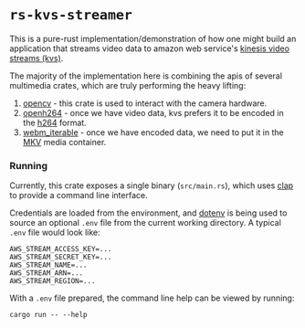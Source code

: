 # `rs-kvs-streamer`

This is a pure-rust implementation/demonstration of how one might build an application
that streams video data to amazon web service's [kinesis video streams (kvs)][kvs].

The majority of the implementation here is combining the apis of several multimedia
crates, which are truly performing the heavy lifting:

1. [opencv] - this crate is used to interact with the camera hardware.
2. [openh264] - once we have video data, kvs prefers it to be encoded in the [h264] format.
2. [webm_iterable] - once we have encoded data, we need to put it in the [MKV] media container.

### Running

Currently, this crate exposes a single binary (`src/main.rs`), which uses [clap] to provide
a command line interface.

Credentials are loaded from the environment, and [dotenv] is being used to source an optional
`.env` file from the current working directory. A typical `.env` file would look like:

```
AWS_STREAM_ACCESS_KEY=...
AWS_STREAM_SECRET_KEY=...
AWS_STREAM_NAME=...
AWS_STREAM_ARN=...
AWS_STREAM_REGION=...
```

With a `.env` file prepared, the command line help can be viewed by running:

```
cargo run -- --help
```


[kvs]: https://aws.amazon.com/kinesis/video-streams/
[h264]: https://en.wikipedia.org/wiki/Advanced_Video_Coding
[opencv]: https://crates.io/crates/opencv
[openh264]: https://crates.io/crates/openh264
[webm_iterable]: https://crates.io/crates/webm-iterable
[clap]: https://crates.io/crates/clap
[dotenv]: https://crates.io/crates/dotenv
[MKV]: https://www.matroska.org/technical/notes.html
